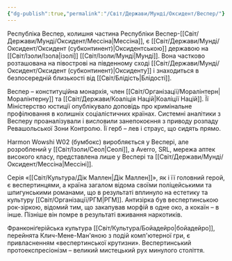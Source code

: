 ```yaml
---
{"dg-publish":true,"permalink":"/Світ/Держави/Мунді/Оксидент/Веспер/"}
---
```


Республіка Веспер, колишня частина Республіки Веспер-[[Світ/Держави/Мунді/Оксидент/Мессіна\|Мессіна]], є [[Світ/Держави/Мунді/Оксидент/Оксидент (субконтинент)\|Оксидентською]] державою на [[Світ/Ізоли/Ізола\|ізолі]] [[Світ/Ізоли/Мунді\|Мунді]]. Вона частково розташована на півострові на південному сході [[Світ/Держави/Мунді/Оксидент/Оксидент (субконтинент)\|Оксиденту]] і знаходиться в безпосередній близькості від [[Світ/Блідість\|Блідості]].

Веспер – конституційна монархія, член [[Світ/Організації/Моралінтерн\|Моралінтерну]] та [[Світ/Держави/Коаліція Націй\|Коаліції Націй]]. Її Міністерство юстиції опублікувало доповідь про кримінальне профілювання в колишніх соціалістичних країнах. Системні аналітики з Весперу проаналізували і висловили занепокоєння з приводу розпаду Ревашольської Зони Контролю. Її герб – лев і страус, що сидять прямо.

Harmon Wowshi W02 (бумбокс) виробляється у Веспері, але розроблений у [[Світ/Ізоли/Сеол\|Сеолі]], а Averro, SRL, мережа аптек високого класу, представлена лише у Веспері та [[Світ/Держави/Мунді/Оксидент/Мессіна\|Мессіні]].

Серія «[[Світ/Культура/Дік Маллен\|Дік Маллен]]», як і її головний герой, є веспертинцями, а країна загалом відома своїми поліцейськими та шпигунськими романами, що в результаті вплинуло на естетику та культуру [[Світ/Організації/РГМ\|РГМ]]. Антизірка був веспертинською рок-зіркою, відомий тим, що закапував морфій в одне око, а кокаїн – в інше. Пізніше він помре в результаті вживання наркотиків.

Франконіґерійська культура [[Світ/Культура/Бойадейро\|бойадейро]], перейнята Клич-Мене-Ман'яною з подій комп'ютерної гри, є привласненням «веспертинської крутизни». Веспертинський протоекспресіонізм – великий мистецький рух минулого століття.